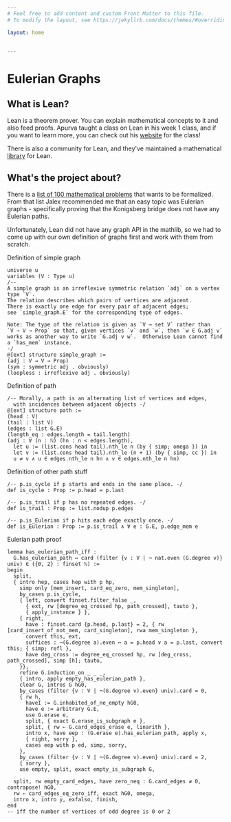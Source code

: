 ```yaml
---
# Feel free to add content and custom Front Matter to this file.
# To modify the layout, see https://jekyllrb.com/docs/themes/#overriding-theme-defaults

layout: home


---
```

# Eulerian Graphs

## What is Lean?

Lean is a theorem prover. You can explain mathematical concepts to it and also feed proofs. Apurva taught a class on Lean in his week 1 class, and if you want to learn more, you can check out his [website](https://apurvanakade.github.io/courses/lean_at_MC2020/index.html) for the class!

There is also a community for Lean, and they've maintained a mathematical [library](https://leanprover-community.github.io/) for Lean.

## What's the project about?

There is a [list of 100 mathematical problems](https://www.cs.ru.nl/~freek/100/) that wants to be formalized. From that list Jalex recommended me that an easy topic was Eulerian graphs - specifically proving that the Konigsberg bridge does not have any Eulerian paths.

Unfortunately, Lean did not have any graph API in the mathlib, so we had to come up with our own definition of graphs first and work with them from scratch.


Definition of simple graph
```lean
universe u
variables (V : Type u)
/--
A simple graph is an irreflexive symmetric relation `adj` on a vertex type `V`.
The relation describes which pairs of vertices are adjacent.
There is exactly one edge for every pair of adjacent edges;
see `simple_graph.E` for the corresponding type of edges.

Note: The type of the relation is given as `V → set V` rather than
`V → V → Prop` so that, given vertices `v` and `w`, then `w ∈ G.adj v`
works as another way to write `G.adj v w`.  Otherwise Lean cannot find
a `has_mem` instance.
-/
@[ext] structure simple_graph :=
(adj : V → V → Prop)
(sym : symmetric adj . obviously)
(loopless : irreflexive adj . obviously)
```

Definition of path
```lean
/-- Morally, a path is an alternating list of vertices and edges, 
  with incidences between adjacent objects -/
@[ext] structure path :=
(head : V)
(tail : list V)
(edges : list G.E)
(length_eq : edges.length = tail.length)
(adj : ∀ (n : ℕ) (hn : n < edges.length), 
  let u := (list.cons head tail).nth_le n (by { simp; omega }) in
  let v := (list.cons head tail).nth_le (n + 1) (by { simp, cc }) in
  u ≠ v ∧ u ∈ edges.nth_le n hn ∧ v ∈ edges.nth_le n hn)
```

Definition of other path stuff
```lean
/-- p.is_cycle if p starts and ends in the same place. -/
def is_cycle : Prop := p.head = p.last

/-- p.is_trail if p has no repeated edges. -/
def is_trail : Prop := list.nodup p.edges

/-- p.is_Eulerian if p hits each edge exactly once. -/
def is_Eulerian : Prop := p.is_trail ∧ ∀ e : G.E, p.edge_mem e
```

Eulerian path proof

```lean
lemma has_eulerian_path_iff : 
  G.has_eulerian_path ↔ card (filter {v : V | ¬ nat.even (G.degree v)} univ) ∈ ({0, 2} : finset ℕ) :=
begin
  split,
  { intro hep, cases hep with p hp,
    simp only [mem_insert, card_eq_zero, mem_singleton],
    by_cases p.is_cycle,
    { left, convert finset.filter_false _,
      { ext, rw [degree_eq_crossed hp, path_crossed], tauto },
      { apply_instance } },
    { right,
      have : finset.card {p.head, p.last} = 2, { rw [card_insert_of_not_mem, card_singleton], rwa mem_singleton },
      convert this, ext,
      suffices : ¬(G.degree a).even ↔ a = p.head ∨ a = p.last, convert this; { simp; refl },
      have deg_cross := degree_eq_crossed hp, rw [deg_cross, path_crossed], simp [h]; tauto,
    }},
    refine G.induction_on _ _ _,
    { intro, apply empty_has_eulerian_path },
    clear G, intros G hG0,
    by_cases (filter {v : V | ¬(G.degree v).even} univ).card = 0,
    { rw h, 
      haveI := G.inhabited_of_ne_empty hG0,  
      have e := arbitrary G.E,
      use G.erase e,
      split, { exact G.erase_is_subgraph e },
      split, { rw ← G.card_edges_erase e, linarith },
      intro x, have eep : (G.erase e).has_eulerian_path, apply x,
      { right, sorry },
      cases eep with p ed, simp, sorry,
    },
    by_cases (filter {v : V | ¬(G.degree v).even} univ).card = 2,
    { sorry },
    use empty, split, exact empty_is_subgraph G,

  split, rw empty_card_edges, have zero_neq : G.card_edges ≠ 0, contrapose! hG0,
  rw ← card_edges_eq_zero_iff, exact hG0, omega,
  intro x, intro y, exfalso, finish,
end
-- iff the number of vertices of odd degree is 0 or 2
```